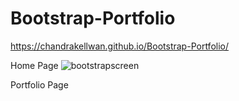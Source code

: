 # Bootstrap-Portfolio

https://chandrakellwan.github.io/Bootstrap-Portfolio/

Home Page
![bootstrapscreen](https://user-images.githubusercontent.com/25890329/32692279-ab90724e-c6da-11e7-9980-f634e1560803.png)

Portfolio Page
